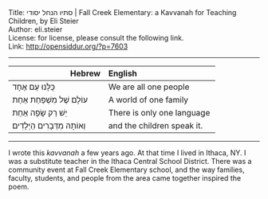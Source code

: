 <html>
<head></head>
<body>
Title: סתיו הנחל יסודי | Fall Creek Elementary: a Kavvanah for Teaching Children, by Eli Steier<br />
Author: eli.steier<br />
License: for license, please consult the following link.<br />
Link: <a href="http://opensiddur.org/?p=7603">http://opensiddur.org/?p=7603</a>
<p />
<hr />

<table style="margin-left: auto;margin-right: auto;" class="draggable">
<thead><tr><th id="x" style="text-align: right;">Hebrew</th><th style="text-align: left;">English</th></tr></thead>
<tbody>
<tr><td style="vertical-align:top;" width="46%">
<div class="liturgy"><span lang="he">
כֻּלָּנוּ עַם אֶחָד
</span></div></td>
 
<td style="vertical-align:top;" width="53%"><div class="english">
We are all one people
	</div></td></tr>


<tr><td style="vertical-align:top;" width="46%"><div class="liturgy"><span lang="he">
עוֹלָם שֶׁל מִשְׁפַּחַת אַחַת
</span></div></td>
 
<td style="vertical-align:top;" width="53%"><div class="english">
A world of one family
	</div></td></tr>


<tr><td style="vertical-align:top;" width="46%"><div class="liturgy"><span lang="he">
יֵשׁ רַק שָׂפָה אַחַת
</span></div></td>
 
<td style="vertical-align:top;" width="53%"><div class="english">
There is only one language
	</div></td></tr>


<tr><td style="vertical-align:top;" width="46%"><div class="liturgy"><span lang="he">
וְאוֹתָהּ מִדְּבָרִים הַיְּלָדִים׃
</span></div></td>
 
<td style="vertical-align:top;" width="53%"><div class="english">
and the children speak it.
</td></tr>
</tbody></table>

<hr />
I wrote this <em>kavvanah</em> a few years ago. At that time I lived in Ithaca, NY. I was a substitute teacher in the Ithaca Central School District. There was a community event at Fall Creek Elementary school, and the way families, faculty, students, and people from the area came together inspired the poem.
</body>
</html>